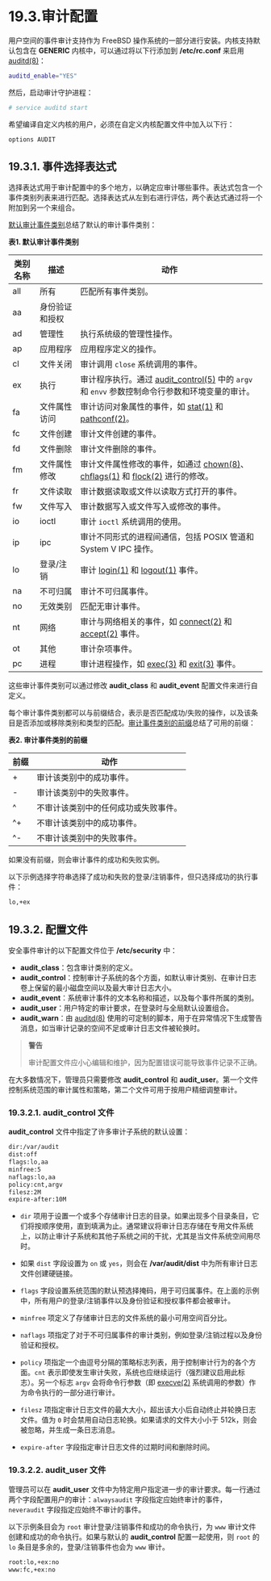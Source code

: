 # 19.3.审计配置

用户空间的事件审计支持作为 FreeBSD 操作系统的一部分进行安装。内核支持默认包含在 **GENERIC** 内核中，可以通过将以下行添加到 **/etc/rc.conf** 来启用 [auditd(8)](https://man.freebsd.org/cgi/man.cgi?query=auditd&sektion=8&format=html)：

```sh
auditd_enable="YES"
```

然后，启动审计守护进程：

```sh
# service auditd start
```

希望编译自定义内核的用户，必须在自定义内核配置文件中加入以下行：

```sh
options	AUDIT
```

## 19.3.1. 事件选择表达式

选择表达式用于审计配置中的多个地方，以确定应审计哪些事件。表达式包含一个事件类别列表来进行匹配。选择表达式从左到右进行评估，两个表达式通过将一个附加到另一个来组合。

[默认审计事件类别](https://docs.freebsd.org/en/books/handbook/audit/#event-selection)总结了默认的审计事件类别：

**表1. 默认审计事件类别**

| 类别名称 | 描述 | 动作 |
| ------- | ----------- | -------- |
| all | 所有 | 匹配所有事件类别。 |
| aa | 身份验证和授权 | |
| ad | 管理性 | 执行系统级的管理性操作。 |
| ap | 应用程序 | 应用程序定义的操作。 |
| cl | 文件关闭 | 审计调用 `close` 系统调用的事件。 |
| ex | 执行 | 审计程序执行。通过 [audit_control(5)](https://man.freebsd.org/cgi/man.cgi?query=audit_control&sektion=5&format=html) 中的 `argv` 和 `envv` 参数控制命令行参数和环境变量的审计。 |
| fa | 文件属性访问 | 审计访问对象属性的事件，如 [stat(1)](https://man.freebsd.org/cgi/man.cgi?query=stat&sektion=1&format=html) 和 [pathconf(2)](https://man.freebsd.org/cgi/man.cgi?query=pathconf&sektion=2&format=html)。 |
| fc | 文件创建 | 审计文件创建的事件。 |
| fd | 文件删除 | 审计文件删除的事件。 |
| fm | 文件属性修改 | 审计文件属性修改的事件，如通过 [chown(8)](https://man.freebsd.org/cgi/man.cgi?query=chown&sektion=8&format=html)、[chflags(1)](https://man.freebsd.org/cgi/man.cgi?query=chflags&sektion=1&format=html) 和 [flock(2)](https://man.freebsd.org/cgi/man.cgi?query=flock&sektion=2&format=html) 进行的修改。 |
| fr | 文件读取 | 审计数据读取或文件以读取方式打开的事件。 |
| fw | 文件写入 | 审计数据写入或文件写入或修改的事件。 |
| io | ioctl | 审计 `ioctl` 系统调用的使用。 |
| ip | ipc | 审计不同形式的进程间通信，包括 POSIX 管道和 System V IPC 操作。 |
| lo | 登录/注销 | 审计 [login(1)](https://man.freebsd.org/cgi/man.cgi?query=login&sektion=1&format=html) 和 [logout(1)](https://man.freebsd.org/cgi/man.cgi?query=logout&sektion=1&format=html) 事件。 |
| na | 不可归属 | 审计不可归属事件。 |
| no | 无效类别 | 匹配无审计事件。 |
| nt | 网络 | 审计与网络相关的事件，如 [connect(2)](https://man.freebsd.org/cgi/man.cgi?query=connect&sektion=2&format=html) 和 [accept(2)](https://man.freebsd.org/cgi/man.cgi?query=accept&sektion=2&format=html) 事件。 |
| ot | 其他 | 审计杂项事件。 |
| pc | 进程 | 审计进程操作，如 [exec(3)](https://man.freebsd.org/cgi/man.cgi?query=exec&sektion=3&format=html) 和 [exit(3)](https://man.freebsd.org/cgi/man.cgi?query=exit&sektion=3&format=html) 事件。 |

这些审计事件类别可以通过修改 **audit_class** 和 **audit_event** 配置文件来进行自定义。

每个审计事件类别都可以与前缀结合，表示是否匹配成功/失败的操作，以及该条目是否添加或移除类别和类型的匹配。[审计事件类别的前缀](https://docs.freebsd.org/en/books/handbook/audit/#event-prefixes)总结了可用的前缀：

**表2. 审计事件类别的前缀**

| 前缀 | 动作 |
| -------- | -------- |
| + | 审计该类别中的成功事件。 |
| - | 审计该类别中的失败事件。 |
| ^ | 不审计该类别中的任何成功或失败事件。 |
| ^+ | 不审计该类别中的成功事件。 |
| ^- | 不审计该类别中的失败事件。 |

如果没有前缀，则会审计事件的成功和失败实例。

以下示例选择字符串选择了成功和失败的登录/注销事件，但只选择成功的执行事件：

```sh
lo,+ex
```

## 19.3.2. 配置文件

安全事件审计的以下配置文件位于 **/etc/security** 中：

* **audit_class**：包含审计类别的定义。
* **audit_control**：控制审计子系统的各个方面，如默认审计类别、在审计日志卷上保留的最小磁盘空间以及最大审计日志大小。
* **audit_event**：系统审计事件的文本名称和描述，以及每个事件所属的类别。
* **audit_user**：用户特定的审计要求，在登录时与全局默认设置组合。
* **audit_warn**：由 [auditd(8)](https://man.freebsd.org/cgi/man.cgi?query=auditd&sektion=8&format=html) 使用的可定制的脚本，用于在异常情况下生成警告消息，如当审计记录的空间不足或审计日志文件被轮换时。

>**警告**
>
> 审计配置文件应小心编辑和维护，因为配置错误可能导致事件记录不正确。

在大多数情况下，管理员只需要修改 **audit_control** 和 **audit_user**。第一个文件控制系统范围的审计属性和策略，第二个文件可用于按用户精细调整审计。

### 19.3.2.1. **audit_control** 文件

**audit_control** 文件中指定了许多审计子系统的默认设置：

```sh
dir:/var/audit
dist:off
flags:lo,aa
minfree:5
naflags:lo,aa
policy:cnt,argv
filesz:2M
expire-after:10M
```

* `dir` 项用于设置一个或多个存储审计日志的目录。如果出现多个目录条目，它们将按顺序使用，直到填满为止。通常建议将审计日志存储在专用文件系统上，以防止审计子系统和其他子系统之间的干扰，尤其是当文件系统空间用尽时。

* 如果 `dist` 字段设置为 `on` 或 `yes`，则会在 **/var/audit/dist** 中为所有审计日志文件创建硬链接。

* `flags` 字段设置系统范围的默认预选择掩码，用于可归属事件。在上面的示例中，所有用户的登录/注销事件以及身份验证和授权事件都会被审计。

* `minfree` 项定义了存储审计日志的文件系统的最小可用空间百分比。

* `naflags` 项指定了对于不可归属事件的审计类别，例如登录/注销过程以及身份验证和授权。

* `policy` 项指定一个由逗号分隔的策略标志列表，用于控制审计行为的各个方面。`cnt` 表示即使发生审计失败，系统也应继续运行（强烈建议启用此标志）。另一个标志 `argv` 会将命令行参数（即 [execve(2)](https://man.freebsd.org/cgi/man.cgi?query=execve&sektion=2&format=html) 系统调用的参数）作为命令执行的一部分进行审计。

* `filesz` 项指定审计日志文件的最大大小，超出该大小后自动终止并轮换日志文件。值为 `0` 时会禁用自动日志轮换。如果请求的文件大小小于 512k，则会被忽略，并生成一条日志消息。

* `expire-after` 字段指定审计日志文件的过期时间和删除时间。

### 19.3.2.2. **audit_user** 文件

管理员可以在 **audit_user** 文件中为特定用户指定进一步的审计要求。每一行通过两个字段配置用户的审计：`alwaysaudit` 字段指定应始终审计的事件，`neveraudit` 字段指定应始终不审计的事件。

以下示例条目会为 `root` 审计登录/注销事件和成功的命令执行，为 `www` 审计文件创建和成功的命令执行。如果与默认的 **audit_control** 配置一起使用，则 `root` 的 `lo` 条目是多余的，登录/注销事件也会为 `www` 审计。

```sh
root:lo,+ex:no
www:fc,+ex:no
```
